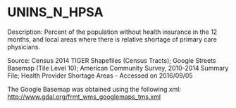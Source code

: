 # UNINS_N_HPSA

Description: Percent of the population without health insurance in the 12 months, and local areas where there is relative shortage of primary care physicians.

Source: Census 2014 TIGER Shapefiles (Census Tracts); Google Streets Basemap (Tile Level 10); American Community Survey, 2010-2014 Summary File; Health Provider Shortage Areas - Accessed on 2016/09/05

The Google Basemap was obtained using the following xml: http://www.gdal.org/frmt_wms_googlemaps_tms.xml
